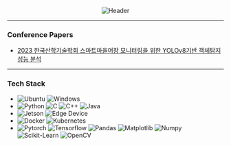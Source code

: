 <div align="center">
  
![Header](https://capsule-render.vercel.app/api?type=waving&height=100&color=gradient&text=hanul_dev&section=footer&reversal=false&textBg=false&desc=vision%20Ai%20맛집&descAlign=74&fontColor=a5a5a5&fontSize=60&descAlignY=62)
</div>

---

### Conference Papers
- [2023 한국산학기술학회 스마트마을어장 모니터링을 위한 YOLOv8기반 객체탐지 성능 분석](https://www.kais99.org/jkais/springNfall/autumn2023/poster/2023_autumn_087.pdf)

---

  
### Tech Stack

- ![Ubuntu](https://img.shields.io/badge/Ubuntu-E95420?style=for-the-badge&logo=ubuntu&logoColor=white) ![Windows](https://img.shields.io/badge/Windows-0078D6?style=for-the-badge&logo=windows&logoColor=white)<br>
- ![Python](https://img.shields.io/badge/Python-3776AB?style=for-the-badge&logo=python&logoColor=white) ![C](https://img.shields.io/badge/C-00599C?style=for-the-badge&logo=c&logoColor=white) ![C++](https://img.shields.io/badge/C%2B%2B-00599C?style=for-the-badge&logo=c%2B%2B&logoColor=white) ![Java](https://img.shields.io/badge/Java-ED8B00?style=for-the-badge&logo=openjdk&logoColor=white)<br>
- ![Jetson](https://img.shields.io/badge/Jetson-76B900?style=for-the-badge&logo=nvidia&logoColor=white) ![Edge Device](https://img.shields.io/badge/Edge_Device-007ACC?style=for-the-badge&logo=google&logoColor=white)<br>
- ![Docker](https://img.shields.io/badge/Docker-2496ED?style=for-the-badge&logo=docker&logoColor=white) ![Kubernetes](https://img.shields.io/badge/Kubernetes-326CE5?style=for-the-badge&logo=kubernetes&logoColor=white)<br>
- ![Pytorch](https://img.shields.io/badge/Pytorch-EE4C2C?style=for-the-badge&logo=pytorch&logoColor=white) ![Tensorflow](https://img.shields.io/badge/Tensorflow-FF6F00?style=for-the-badge&logo=tensorflow&logoColor=white) ![Pandas](https://img.shields.io/badge/Pandas-150458?style=for-the-badge&logo=pandas&logoColor=white) ![Matplotlib](https://img.shields.io/badge/Matplotlib-3776AB?style=for-the-badge&logo=python&logoColor=white) ![Numpy](https://img.shields.io/badge/Numpy-013243?style=for-the-badge&logo=numpy&logoColor=white) ![Scikit-Learn](https://img.shields.io/badge/Scikit--Learn-F7931E?style=for-the-badge&logo=scikit-learn&logoColor=white) ![OpenCV](https://img.shields.io/badge/OpenCV-5C3EE8?style=for-the-badge&logo=opencv&logoColor=white) <br>
